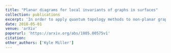 ```yaml
---
title: "Planar diagrams for local invariants of graphs in surfaces"
collection: publications
excerpt: 'In order to apply quantum topology methods to non-planar graphs, we define a planar diagram category that describes the local topology of embeddings of graphs into surfaces. We also discuss an extension of the flow polynomial called the S-polynomial and relate it to the Yamada and Penrose polynomials.'
date: 2018-05-01
venue: 'arXiv'
paperurl: 'https://arxiv.org/abs/1805.00575v1'
citation: 
other_authors: ['Kyle Miller']
---
```

